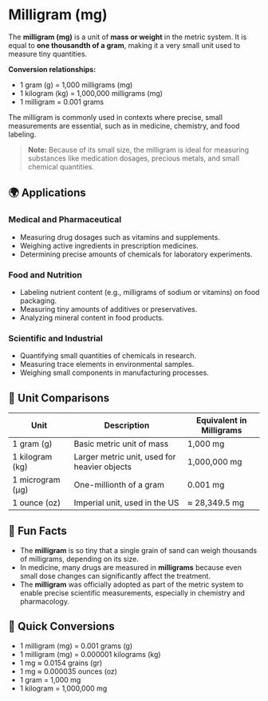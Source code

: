 # Milligram (mg)

The **milligram (mg)** is a unit of **mass or weight** in the metric system. It is equal to **one thousandth of a gram**, making it a very small unit used to measure tiny quantities. 

**Conversion relationships:**
- 1 gram (g) = 1,000 milligrams (mg)
- 1 kilogram (kg) = 1,000,000 milligrams (mg)
- 1 milligram = 0.001 grams

The milligram is commonly used in contexts where precise, small measurements are essential, such as in medicine, chemistry, and food labeling.

> **Note:** Because of its small size, the milligram is ideal for measuring substances like medication dosages, precious metals, and small chemical quantities.

## 🌍 Applications

### Medical and Pharmaceutical
- Measuring drug dosages such as vitamins and supplements.
- Weighing active ingredients in prescription medicines.
- Determining precise amounts of chemicals for laboratory experiments.

### Food and Nutrition
- Labeling nutrient content (e.g., milligrams of sodium or vitamins) on food packaging.
- Measuring tiny amounts of additives or preservatives.
- Analyzing mineral content in food products.

### Scientific and Industrial
- Quantifying small quantities of chemicals in research.
- Measuring trace elements in environmental samples.
- Weighing small components in manufacturing processes.

## 📏 Unit Comparisons

| Unit          | Description                     | Equivalent in Milligrams |
|---------------|---------------------------------|--------------------------|
| 1 gram (g)  | Basic metric unit of mass       | 1,000 mg                 |
| 1 kilogram (kg) | Larger metric unit, used for heavier objects | 1,000,000 mg             |
| 1 microgram (μg) | One-millionth of a gram | 0.001 mg                 |
| 1 ounce (oz) | Imperial unit, used in the US | ≈ 28,349.5 mg            |

## 🌟 Fun Facts
- The **milligram** is so tiny that a single grain of sand can weigh thousands of milligrams, depending on its size.
- In medicine, many drugs are measured in **milligrams** because even small dose changes can significantly affect the treatment.
- The **milligram** was officially adopted as part of the metric system to enable precise scientific measurements, especially in chemistry and pharmacology.

## 🔄 Quick Conversions
- 1 milligram (mg) = 0.001 grams (g)
- 1 milligram (mg) = 0.000001 kilograms (kg)
- 1 mg ≈ 0.0154 grains (gr)
- 1 mg ≈ 0.000035 ounces (oz)
- 1 gram = 1,000 mg
- 1 kilogram = 1,000,000 mg